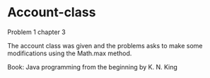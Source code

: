 # Account-class
Problem 1 chapter 3 

The account class was given and the problems asks to make some modifications using the Math.max method.

Book: Java programming from the beginning by K. N. King
